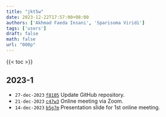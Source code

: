 ```yaml
---
title: "jkt5w"
date: 2023-12-22T17:57:00+08:00
authors: ['Akhmad Faeda Insani', 'Sparisoma Viridi']
tags: ['users']
draft: false
math: false
url: "000p"
---
```

{{< toc >}}


## 2023-1
+ `27-dec-2023` [`f8105`](https://github.com/zains2itbsk/tesis_pak_dudung/tree/f8105b3cc23e865d52ae5c6f13e1b7d08971365d/20922313) Update GitHub repository.
+ `21-dec-2023` [`c47w3`](https://osf.io/c47w3) Online meeting via Zoom.
+ `14-dec-2023` [`b5g7m`](https://osf.io/b5g7m) Presentation slide for 1st online meeting.
